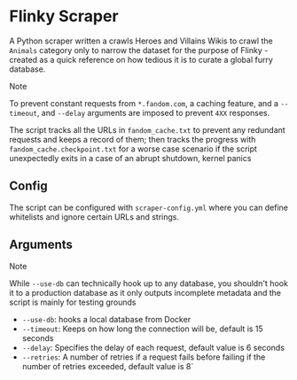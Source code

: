 # Flinky Scraper

A Python scraper written a crawls Heroes and Villains Wikis to crawl the `Animals` category only to narrow the dataset for the purpose of Flinky - created as a quick reference on how tedious it is to curate a global furry database.

> [!NOTE]
> To prevent constant requests from `*.fandom.com`, a caching feature, and a `--timeout`, and `--delay` arguments are imposed to prevent `4XX` responses.

The script tracks all the URLs in `fandom_cache.txt` to prevent any redundant requests and keeps a record of them; then tracks the progress with `fandom_cache.checkpoint.txt` for a worse case scenario if the script unexpectedly exits in a case of an abrupt shutdown, kernel panics

## Config

The script can be configured with `scraper-config.yml` where you can define whitelists and ignore certain URLs and strings.

## Arguments

> [!NOTE]
> While `--use-db` can technically hook up to any database, you shouldn't hook it to a production database as it only outputs incomplete metadata and the script is mainly for testing grounds 

- `--use-db`: hooks a local database from Docker
- `--timeout`: Keeps on how long the connection will be, default is 15 seconds
- `--delay`: Specifies the delay of each request, default value is 6 seconds
- `--retries`: A number of retries if a request fails before failing if the number of retries exceeded, default value is 8`
